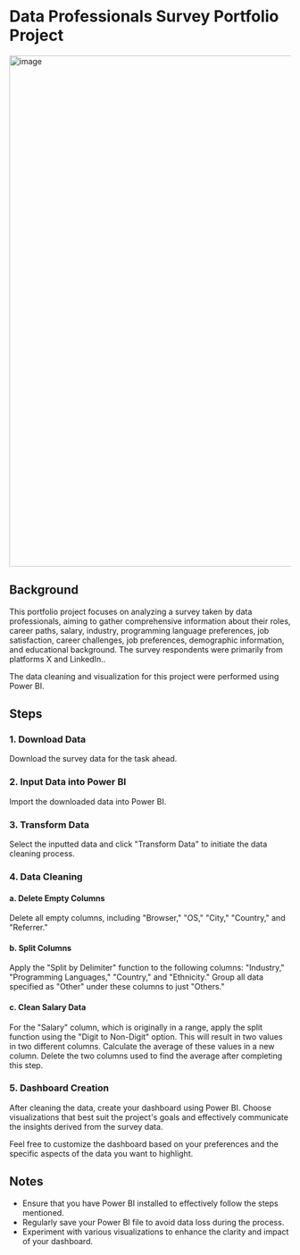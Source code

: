 # Data Professionals Survey Portfolio Project
<img width="915" alt="image" src="https://github.com/stefanmills/Data-Professional-Survey-Project-PowerBi/assets/24477861/5c408e15-23ea-4d54-85bb-c0c02c3d5f2e">


## Background

This portfolio project focuses on analyzing a survey taken by data professionals, aiming to gather comprehensive information about their roles, career paths, salary, industry, programming language preferences, job satisfaction, career challenges, job preferences, demographic information, and educational background. The survey respondents were primarily from platforms X and LinkedIn..

The data cleaning and visualization for this project were performed using Power BI.


## Steps

### 1. Download Data

Download the survey data for the task ahead.

### 2. Input Data into Power BI

Import the downloaded data into Power BI.

### 3. Transform Data

Select the inputted data and click "Transform Data" to initiate the data cleaning process.

### 4. Data Cleaning

#### a. Delete Empty Columns

Delete all empty columns, including "Browser," "OS," "City," "Country," and "Referrer."

#### b. Split Columns

Apply the "Split by Delimiter" function to the following columns: "Industry," "Programming Languages," "Country," and "Ethnicity." Group all data specified as "Other" under these columns to just "Others."

#### c. Clean Salary Data

For the "Salary" column, which is originally in a range, apply the split function using the "Digit to Non-Digit" option. This will result in two values in two different columns. Calculate the average of these values in a new column. Delete the two columns used to find the average after completing this step.

### 5. Dashboard Creation

After cleaning the data, create your dashboard using Power BI. Choose visualizations that best suit the project's goals and effectively communicate the insights derived from the survey data.

Feel free to customize the dashboard based on your preferences and the specific aspects of the data you want to highlight.

## Notes

- Ensure that you have Power BI installed to effectively follow the steps mentioned.
- Regularly save your Power BI file to avoid data loss during the process.
- Experiment with various visualizations to enhance the clarity and impact of your dashboard.

